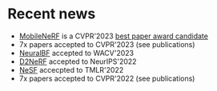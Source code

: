 # Recent news
- [MobileNeRF](https://mobile-nerf.github.io) is a CVPR'2023 [best paper award candidate](https://cvpr2023.thecvf.com/Conferences/2023/AcceptedPapers)
- 7x papers accepted to CVPR'2023 (see publications)
- [NeuralBF](https://neuralbf.github.io) accepted to WACV'2023
- [D2NeRF](https://d2nerf.github.io) accepted to NeurIPS'2022
- [NeSF](https://nesf3d.github.io) accecpted to TMLR'2022
- 7x papers accepted to CVPR'2022 (see publications)

<!-- OLD NEWS
- I will be joining SFU on August 1st 2022
- Check out [Neural Descriptor Fields](https://yilundu.github.io/ndf) ([youtube](https://www.youtube.com/watch?v=dXl9xI2LrRw))
- [Canonical Capsules](https://canonical-capsules.github.io) presented at NeurIPS'21 ([youtube](https://youtu.be/tUQJV2W7Z8g?t=10))
-->
